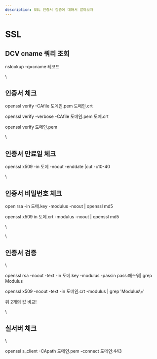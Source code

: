 ```yaml
---
description: SSL 인증서 검증에 대해서 알아보자
---
```


# SSL

## DCV cname 쿼리 조회

&#x20;nslookup -q=cname 레코드

\


## 인증서 체크

openssl verify -CAfile 도메인.pem 도메인.crt

openssl verify -verbose -CAfile 도메인.pem 도메.crt

openssl verify  도메인.pem

\


## 인증서 만료일 체크

openssl x509 -in 도메 -noout -enddate |cut -c10-40

\


## 인증서 비밀번호 체크

open rsa -in 도메.key -modulus -noout | openssl md5

openssl x509 in 도메.crt -modulus -noout | openssl md5

\


\


## 인증서 검증

\


openssl rsa -noout -text -in 도메.key -modulus -passin pass:패스워| grep Modulus

openssl x509 -noout -text -in 도메인.crt -modulus | grep 'Modulus\\='

위 2개의 값 비교!



\


## 실서버 체크

\


openssl s\_client -CApath 도메인.pem -connect 도메인:443
